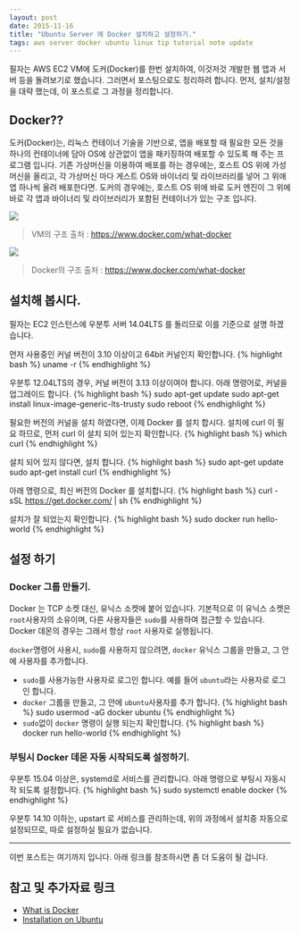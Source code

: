 ```yaml
---
layout: post
date: 2015-11-16
title: "Ubuntu Server 에 Docker 설치하고 설정하기."
tags: aws server docker ubuntu linux tip tutorial note update
---
```


필자는 AWS EC2 VM에 도커(Docker)를 한번 설치하여, 이것저것 개발한 웹 앱과 서버 등을 돌려보기로 했습니다. 그러면서 포스팅으로도 정리하려 합니다. 먼저, 설치/설정을 대략 했는데, 이 포스트로 그 과정을 정리합니다.

## Docker??

도커(Docker)는, 리눅스 컨테이너 기술을 기반으로, 앱을 배포할 때 필요한 모든 것을 하나의 컨테이너에 담아 OS에 상관없이 앱을 패키징하여 배포할 수 있도록 해 주는 프로그램 입니다. 기존 가상머신을 이용하여 배포를 하는 경우에는, 호스트 OS 위에 가성머신을 올리고, 각 가상머신 마다 게스트 OS와 바이너리 및 라이브러리를 넣어 그 위애 앱 하나씩 올려 배포한다면. 도커의 경우에는, 호스트 OS 위에 바로 도커 엔진이 그 위에 바로 각 앱과 바이너리 및 라이브러리가 포함된 컨테이너가 있는 구조 입니다.

<img src="/blogimgs/vm-diagram.png"><br>
> VM의 구조
> 출처 : https://www.docker.com/what-docker

<img src="/blogimgs/docker-diagram.png"><br>
> Docker의 구조
> 출처 : https://www.docker.com/what-docker

## 설치해 봅시다.
필자는 EC2 인스턴스에 우분투 서버 14.04LTS 를 돌리므로 이를 기준으로 설명 하겠습니다.

먼저 사용중인 커널 버전이 3.10 이상이고 64bit 커널인지 확인합니다.
{% highlight bash %}
uname -r
{% endhighlight %}

우분투 12.04LTS의 경우, 커널 버전이 3.13 이상이여야 합니다. 아래 명령어로, 커널을 업그레이드 합니다.
{% highlight bash %}
sudo apt-get update
sudo apt-get install linux-image-generic-lts-trusty
sudo reboot
{% endhighlight %}

필요한 버전의 커널을 설치 하였다면, 이제 Docker 를 설치 합시다. 설치에 curl 이 필요 하므로, 먼저 curl 이 설치 되어 있는지 확인합니다.
{% highlight bash %}
which curl
{% endhighlight %}

설치 되어 있지 않다면, 설치 합니다.
{% highlight bash %}
sudo apt-get update
sudo apt-get install curl
{% endhighlight %}

아래 명령으로, 최신 버전의 Docker 를 설치합니다.
{% highlight bash %}
curl -sSL https://get.docker.com/ | sh
{% endhighlight %}

설치가 잘 되었는지 확인합니다.
{% highlight bash %}
sudo docker run hello-world
{% endhighlight %}


## 설정 하기
### Docker 그룹 만들기.
Docker 는 TCP 소켓 대신, 유닉스 소켓에 붙어 있습니다. 기본적으로 이 유닉스 소켓은 ```root```사용자의 소유이며,
다른 사용자들은 ```sudo```를 사용하여 접근할 수 있습니다. Docker 데몬의 경우는 그래서 항상 ```root``` 사용자로 실행됩니다.

```docker```명령어 사용시, ```sudo```를 사용하지 않으려면, ```docker``` 유닉스 그룹을 만들고, 그 안에 사용자를 추가합니다.

 - ```sudo```를 사용가능한 사용자로 로그인 합니다. 예를 들어 ```ubuntu```라는 사용자로 로그인 합니다.
 - ```docker``` 그룹을 만들고, 그 안에 ```ubuntu```사용자를 추가 합니다.
 {% highlight bash %}
sudo usermod -aG docker ubuntu
 {% endhighlight %}
 - ```sudo```없이 ```docker``` 명령이 실행 되는지 확인합니다.
 {% highlight bash %}
 docker run hello-world
 {% endhighlight %}

 ### 부팅시 Docker 데몬 자동 시작되도록 설정하기.

 우분투 15.04 이상은, systemd로 서비스를 관리합니다. 아래 명령으로 부팅시 자동시작 되도록 설정합니다.
 {% highlight bash %}
sudo systemctl enable docker
 {% endhighlight %}
 
 우분투 14.10 이하는, upstart 로 서비스를 관리하는데, 위의 과정에서 설치중 자동으로 설정되므로, 따로 설정하실 필요가 없습니다.

 ---

 이번 포스트는 여기까지 입니다. 아래 링크를 참조하시면 좀 더 도움이 될 겁니다.

 ## 참고 및 추가자료 링크
 
  - [What is Docker](https://www.docker.com/what-docker)
  - [Installation on Ubuntu](https://docs.docker.com/v1.8/installation/ubuntulinux)
